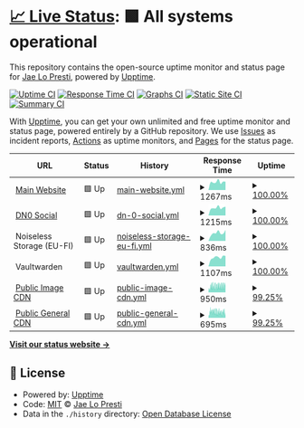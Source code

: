 # [📈 Live Status](https://status.jae.fi): <!--live status--> **🟩 All systems operational**

This repository contains the open-source uptime monitor and status page for [Jae Lo Presti](https://jae.fi), powered by [Upptime](https://github.com/upptime/upptime).

[![Uptime CI](https://github.com/jae1911/status.jae.fi/workflows/Uptime%20CI/badge.svg)](https://github.com/jae1911/status.jae.fi/actions?query=workflow%3A%22Uptime+CI%22)
[![Response Time CI](https://github.com/jae1911/status.jae.fi/workflows/Response%20Time%20CI/badge.svg)](https://github.com/jae1911/status.jae.fi/actions?query=workflow%3A%22Response+Time+CI%22)
[![Graphs CI](https://github.com/jae1911/status.jae.fi/workflows/Graphs%20CI/badge.svg)](https://github.com/jae1911/status.jae.fi/actions?query=workflow%3A%22Graphs+CI%22)
[![Static Site CI](https://github.com/jae1911/status.jae.fi/workflows/Static%20Site%20CI/badge.svg)](https://github.com/jae1911/status.jae.fi/actions?query=workflow%3A%22Static+Site+CI%22)
[![Summary CI](https://github.com/jae1911/status.jae.fi/workflows/Summary%20CI/badge.svg)](https://github.com/jae1911/status.jae.fi/actions?query=workflow%3A%22Summary+CI%22)

With [Upptime](https://upptime.js.org), you can get your own unlimited and free uptime monitor and status page, powered entirely by a GitHub repository. We use [Issues](https://github.com/jae1911/status.jae.fi/issues) as incident reports, [Actions](https://github.com/jae1911/status.jae.fi/actions) as uptime monitors, and [Pages](https://status.jae.fi) for the status page.

<!--start: status pages-->
<!-- This summary is generated by Upptime (https://github.com/upptime/upptime) -->
<!-- Do not edit this manually, your changes will be overwritten -->
<!-- prettier-ignore -->
| URL | Status | History | Response Time | Uptime |
| --- | ------ | ------- | ------------- | ------ |
| <img alt="" src="https://icons.duckduckgo.com/ip3/777.tf.ico" height="13"> [Main Website](https://777.tf) | 🟩 Up | [main-website.yml](https://github.com/jae1911/status.777.tf/commits/HEAD/history/main-website.yml) | <details><summary><img alt="Response time graph" src="./graphs/main-website/response-time-week.png" height="20"> 1267ms</summary><br><a href="https://status.777.tf/history/main-website"><img alt="Response time 1247" src="https://img.shields.io/endpoint?url=https%3A%2F%2Fraw.githubusercontent.com%2Fjae1911%2Fstatus.777.tf%2FHEAD%2Fapi%2Fmain-website%2Fresponse-time.json"></a><br><a href="https://status.777.tf/history/main-website"><img alt="24-hour response time 1309" src="https://img.shields.io/endpoint?url=https%3A%2F%2Fraw.githubusercontent.com%2Fjae1911%2Fstatus.777.tf%2FHEAD%2Fapi%2Fmain-website%2Fresponse-time-day.json"></a><br><a href="https://status.777.tf/history/main-website"><img alt="7-day response time 1267" src="https://img.shields.io/endpoint?url=https%3A%2F%2Fraw.githubusercontent.com%2Fjae1911%2Fstatus.777.tf%2FHEAD%2Fapi%2Fmain-website%2Fresponse-time-week.json"></a><br><a href="https://status.777.tf/history/main-website"><img alt="30-day response time 1335" src="https://img.shields.io/endpoint?url=https%3A%2F%2Fraw.githubusercontent.com%2Fjae1911%2Fstatus.777.tf%2FHEAD%2Fapi%2Fmain-website%2Fresponse-time-month.json"></a><br><a href="https://status.777.tf/history/main-website"><img alt="1-year response time 1342" src="https://img.shields.io/endpoint?url=https%3A%2F%2Fraw.githubusercontent.com%2Fjae1911%2Fstatus.777.tf%2FHEAD%2Fapi%2Fmain-website%2Fresponse-time-year.json"></a></details> | <details><summary><a href="https://status.777.tf/history/main-website">100.00%</a></summary><a href="https://status.777.tf/history/main-website"><img alt="All-time uptime 99.82%" src="https://img.shields.io/endpoint?url=https%3A%2F%2Fraw.githubusercontent.com%2Fjae1911%2Fstatus.777.tf%2FHEAD%2Fapi%2Fmain-website%2Fuptime.json"></a><br><a href="https://status.777.tf/history/main-website"><img alt="24-hour uptime 100.00%" src="https://img.shields.io/endpoint?url=https%3A%2F%2Fraw.githubusercontent.com%2Fjae1911%2Fstatus.777.tf%2FHEAD%2Fapi%2Fmain-website%2Fuptime-day.json"></a><br><a href="https://status.777.tf/history/main-website"><img alt="7-day uptime 100.00%" src="https://img.shields.io/endpoint?url=https%3A%2F%2Fraw.githubusercontent.com%2Fjae1911%2Fstatus.777.tf%2FHEAD%2Fapi%2Fmain-website%2Fuptime-week.json"></a><br><a href="https://status.777.tf/history/main-website"><img alt="30-day uptime 100.00%" src="https://img.shields.io/endpoint?url=https%3A%2F%2Fraw.githubusercontent.com%2Fjae1911%2Fstatus.777.tf%2FHEAD%2Fapi%2Fmain-website%2Fuptime-month.json"></a><br><a href="https://status.777.tf/history/main-website"><img alt="1-year uptime 99.99%" src="https://img.shields.io/endpoint?url=https%3A%2F%2Fraw.githubusercontent.com%2Fjae1911%2Fstatus.777.tf%2FHEAD%2Fapi%2Fmain-website%2Fuptime-year.json"></a></details>
| <img alt="" src="https://icons.duckduckgo.com/ip3/soc.jae.fi.ico" height="13"> [DN0 Social](https://soc.jae.fi) | 🟩 Up | [dn-0-social.yml](https://github.com/jae1911/status.777.tf/commits/HEAD/history/dn-0-social.yml) | <details><summary><img alt="Response time graph" src="./graphs/dn-0-social/response-time-week.png" height="20"> 1215ms</summary><br><a href="https://status.777.tf/history/dn-0-social"><img alt="Response time 1290" src="https://img.shields.io/endpoint?url=https%3A%2F%2Fraw.githubusercontent.com%2Fjae1911%2Fstatus.777.tf%2FHEAD%2Fapi%2Fdn-0-social%2Fresponse-time.json"></a><br><a href="https://status.777.tf/history/dn-0-social"><img alt="24-hour response time 1390" src="https://img.shields.io/endpoint?url=https%3A%2F%2Fraw.githubusercontent.com%2Fjae1911%2Fstatus.777.tf%2FHEAD%2Fapi%2Fdn-0-social%2Fresponse-time-day.json"></a><br><a href="https://status.777.tf/history/dn-0-social"><img alt="7-day response time 1215" src="https://img.shields.io/endpoint?url=https%3A%2F%2Fraw.githubusercontent.com%2Fjae1911%2Fstatus.777.tf%2FHEAD%2Fapi%2Fdn-0-social%2Fresponse-time-week.json"></a><br><a href="https://status.777.tf/history/dn-0-social"><img alt="30-day response time 1339" src="https://img.shields.io/endpoint?url=https%3A%2F%2Fraw.githubusercontent.com%2Fjae1911%2Fstatus.777.tf%2FHEAD%2Fapi%2Fdn-0-social%2Fresponse-time-month.json"></a><br><a href="https://status.777.tf/history/dn-0-social"><img alt="1-year response time 1399" src="https://img.shields.io/endpoint?url=https%3A%2F%2Fraw.githubusercontent.com%2Fjae1911%2Fstatus.777.tf%2FHEAD%2Fapi%2Fdn-0-social%2Fresponse-time-year.json"></a></details> | <details><summary><a href="https://status.777.tf/history/dn-0-social">100.00%</a></summary><a href="https://status.777.tf/history/dn-0-social"><img alt="All-time uptime 99.67%" src="https://img.shields.io/endpoint?url=https%3A%2F%2Fraw.githubusercontent.com%2Fjae1911%2Fstatus.777.tf%2FHEAD%2Fapi%2Fdn-0-social%2Fuptime.json"></a><br><a href="https://status.777.tf/history/dn-0-social"><img alt="24-hour uptime 100.00%" src="https://img.shields.io/endpoint?url=https%3A%2F%2Fraw.githubusercontent.com%2Fjae1911%2Fstatus.777.tf%2FHEAD%2Fapi%2Fdn-0-social%2Fuptime-day.json"></a><br><a href="https://status.777.tf/history/dn-0-social"><img alt="7-day uptime 100.00%" src="https://img.shields.io/endpoint?url=https%3A%2F%2Fraw.githubusercontent.com%2Fjae1911%2Fstatus.777.tf%2FHEAD%2Fapi%2Fdn-0-social%2Fuptime-week.json"></a><br><a href="https://status.777.tf/history/dn-0-social"><img alt="30-day uptime 96.22%" src="https://img.shields.io/endpoint?url=https%3A%2F%2Fraw.githubusercontent.com%2Fjae1911%2Fstatus.777.tf%2FHEAD%2Fapi%2Fdn-0-social%2Fuptime-month.json"></a><br><a href="https://status.777.tf/history/dn-0-social"><img alt="1-year uptime 99.68%" src="https://img.shields.io/endpoint?url=https%3A%2F%2Fraw.githubusercontent.com%2Fjae1911%2Fstatus.777.tf%2FHEAD%2Fapi%2Fdn-0-social%2Fuptime-year.json"></a></details>
| <img alt="" src="https://icons.duckduckgo.com/ip3/null.ico" height="13"> Noiseless Storage (EU-FI) | 🟩 Up | [noiseless-storage-eu-fi.yml](https://github.com/jae1911/status.777.tf/commits/HEAD/history/noiseless-storage-eu-fi.yml) | <details><summary><img alt="Response time graph" src="./graphs/noiseless-storage-eu-fi/response-time-week.png" height="20"> 836ms</summary><br><a href="https://status.777.tf/history/noiseless-storage-eu-fi"><img alt="Response time 894" src="https://img.shields.io/endpoint?url=https%3A%2F%2Fraw.githubusercontent.com%2Fjae1911%2Fstatus.777.tf%2FHEAD%2Fapi%2Fnoiseless-storage-eu-fi%2Fresponse-time.json"></a><br><a href="https://status.777.tf/history/noiseless-storage-eu-fi"><img alt="24-hour response time 1140" src="https://img.shields.io/endpoint?url=https%3A%2F%2Fraw.githubusercontent.com%2Fjae1911%2Fstatus.777.tf%2FHEAD%2Fapi%2Fnoiseless-storage-eu-fi%2Fresponse-time-day.json"></a><br><a href="https://status.777.tf/history/noiseless-storage-eu-fi"><img alt="7-day response time 836" src="https://img.shields.io/endpoint?url=https%3A%2F%2Fraw.githubusercontent.com%2Fjae1911%2Fstatus.777.tf%2FHEAD%2Fapi%2Fnoiseless-storage-eu-fi%2Fresponse-time-week.json"></a><br><a href="https://status.777.tf/history/noiseless-storage-eu-fi"><img alt="30-day response time 850" src="https://img.shields.io/endpoint?url=https%3A%2F%2Fraw.githubusercontent.com%2Fjae1911%2Fstatus.777.tf%2FHEAD%2Fapi%2Fnoiseless-storage-eu-fi%2Fresponse-time-month.json"></a><br><a href="https://status.777.tf/history/noiseless-storage-eu-fi"><img alt="1-year response time 950" src="https://img.shields.io/endpoint?url=https%3A%2F%2Fraw.githubusercontent.com%2Fjae1911%2Fstatus.777.tf%2FHEAD%2Fapi%2Fnoiseless-storage-eu-fi%2Fresponse-time-year.json"></a></details> | <details><summary><a href="https://status.777.tf/history/noiseless-storage-eu-fi">100.00%</a></summary><a href="https://status.777.tf/history/noiseless-storage-eu-fi"><img alt="All-time uptime 99.95%" src="https://img.shields.io/endpoint?url=https%3A%2F%2Fraw.githubusercontent.com%2Fjae1911%2Fstatus.777.tf%2FHEAD%2Fapi%2Fnoiseless-storage-eu-fi%2Fuptime.json"></a><br><a href="https://status.777.tf/history/noiseless-storage-eu-fi"><img alt="24-hour uptime 100.00%" src="https://img.shields.io/endpoint?url=https%3A%2F%2Fraw.githubusercontent.com%2Fjae1911%2Fstatus.777.tf%2FHEAD%2Fapi%2Fnoiseless-storage-eu-fi%2Fuptime-day.json"></a><br><a href="https://status.777.tf/history/noiseless-storage-eu-fi"><img alt="7-day uptime 100.00%" src="https://img.shields.io/endpoint?url=https%3A%2F%2Fraw.githubusercontent.com%2Fjae1911%2Fstatus.777.tf%2FHEAD%2Fapi%2Fnoiseless-storage-eu-fi%2Fuptime-week.json"></a><br><a href="https://status.777.tf/history/noiseless-storage-eu-fi"><img alt="30-day uptime 100.00%" src="https://img.shields.io/endpoint?url=https%3A%2F%2Fraw.githubusercontent.com%2Fjae1911%2Fstatus.777.tf%2FHEAD%2Fapi%2Fnoiseless-storage-eu-fi%2Fuptime-month.json"></a><br><a href="https://status.777.tf/history/noiseless-storage-eu-fi"><img alt="1-year uptime 99.92%" src="https://img.shields.io/endpoint?url=https%3A%2F%2Fraw.githubusercontent.com%2Fjae1911%2Fstatus.777.tf%2FHEAD%2Fapi%2Fnoiseless-storage-eu-fi%2Fuptime-year.json"></a></details>
| <img alt="" src="https://icons.duckduckgo.com/ip3/null.ico" height="13"> Vaultwarden | 🟩 Up | [vaultwarden.yml](https://github.com/jae1911/status.777.tf/commits/HEAD/history/vaultwarden.yml) | <details><summary><img alt="Response time graph" src="./graphs/vaultwarden/response-time-week.png" height="20"> 1107ms</summary><br><a href="https://status.777.tf/history/vaultwarden"><img alt="Response time 1103" src="https://img.shields.io/endpoint?url=https%3A%2F%2Fraw.githubusercontent.com%2Fjae1911%2Fstatus.777.tf%2FHEAD%2Fapi%2Fvaultwarden%2Fresponse-time.json"></a><br><a href="https://status.777.tf/history/vaultwarden"><img alt="24-hour response time 1275" src="https://img.shields.io/endpoint?url=https%3A%2F%2Fraw.githubusercontent.com%2Fjae1911%2Fstatus.777.tf%2FHEAD%2Fapi%2Fvaultwarden%2Fresponse-time-day.json"></a><br><a href="https://status.777.tf/history/vaultwarden"><img alt="7-day response time 1107" src="https://img.shields.io/endpoint?url=https%3A%2F%2Fraw.githubusercontent.com%2Fjae1911%2Fstatus.777.tf%2FHEAD%2Fapi%2Fvaultwarden%2Fresponse-time-week.json"></a><br><a href="https://status.777.tf/history/vaultwarden"><img alt="30-day response time 1127" src="https://img.shields.io/endpoint?url=https%3A%2F%2Fraw.githubusercontent.com%2Fjae1911%2Fstatus.777.tf%2FHEAD%2Fapi%2Fvaultwarden%2Fresponse-time-month.json"></a><br><a href="https://status.777.tf/history/vaultwarden"><img alt="1-year response time 1197" src="https://img.shields.io/endpoint?url=https%3A%2F%2Fraw.githubusercontent.com%2Fjae1911%2Fstatus.777.tf%2FHEAD%2Fapi%2Fvaultwarden%2Fresponse-time-year.json"></a></details> | <details><summary><a href="https://status.777.tf/history/vaultwarden">100.00%</a></summary><a href="https://status.777.tf/history/vaultwarden"><img alt="All-time uptime 100.00%" src="https://img.shields.io/endpoint?url=https%3A%2F%2Fraw.githubusercontent.com%2Fjae1911%2Fstatus.777.tf%2FHEAD%2Fapi%2Fvaultwarden%2Fuptime.json"></a><br><a href="https://status.777.tf/history/vaultwarden"><img alt="24-hour uptime 100.00%" src="https://img.shields.io/endpoint?url=https%3A%2F%2Fraw.githubusercontent.com%2Fjae1911%2Fstatus.777.tf%2FHEAD%2Fapi%2Fvaultwarden%2Fuptime-day.json"></a><br><a href="https://status.777.tf/history/vaultwarden"><img alt="7-day uptime 100.00%" src="https://img.shields.io/endpoint?url=https%3A%2F%2Fraw.githubusercontent.com%2Fjae1911%2Fstatus.777.tf%2FHEAD%2Fapi%2Fvaultwarden%2Fuptime-week.json"></a><br><a href="https://status.777.tf/history/vaultwarden"><img alt="30-day uptime 100.00%" src="https://img.shields.io/endpoint?url=https%3A%2F%2Fraw.githubusercontent.com%2Fjae1911%2Fstatus.777.tf%2FHEAD%2Fapi%2Fvaultwarden%2Fuptime-month.json"></a><br><a href="https://status.777.tf/history/vaultwarden"><img alt="1-year uptime 99.99%" src="https://img.shields.io/endpoint?url=https%3A%2F%2Fraw.githubusercontent.com%2Fjae1911%2Fstatus.777.tf%2FHEAD%2Fapi%2Fvaultwarden%2Fuptime-year.json"></a></details>
| <img alt="" src="https://icons.duckduckgo.com/ip3/i.j4.lc.ico" height="13"> [Public Image CDN](https://i.j4.lc) | 🟩 Up | [public-image-cdn.yml](https://github.com/jae1911/status.777.tf/commits/HEAD/history/public-image-cdn.yml) | <details><summary><img alt="Response time graph" src="./graphs/public-image-cdn/response-time-week.png" height="20"> 950ms</summary><br><a href="https://status.777.tf/history/public-image-cdn"><img alt="Response time 519" src="https://img.shields.io/endpoint?url=https%3A%2F%2Fraw.githubusercontent.com%2Fjae1911%2Fstatus.777.tf%2FHEAD%2Fapi%2Fpublic-image-cdn%2Fresponse-time.json"></a><br><a href="https://status.777.tf/history/public-image-cdn"><img alt="24-hour response time 1559" src="https://img.shields.io/endpoint?url=https%3A%2F%2Fraw.githubusercontent.com%2Fjae1911%2Fstatus.777.tf%2FHEAD%2Fapi%2Fpublic-image-cdn%2Fresponse-time-day.json"></a><br><a href="https://status.777.tf/history/public-image-cdn"><img alt="7-day response time 950" src="https://img.shields.io/endpoint?url=https%3A%2F%2Fraw.githubusercontent.com%2Fjae1911%2Fstatus.777.tf%2FHEAD%2Fapi%2Fpublic-image-cdn%2Fresponse-time-week.json"></a><br><a href="https://status.777.tf/history/public-image-cdn"><img alt="30-day response time 796" src="https://img.shields.io/endpoint?url=https%3A%2F%2Fraw.githubusercontent.com%2Fjae1911%2Fstatus.777.tf%2FHEAD%2Fapi%2Fpublic-image-cdn%2Fresponse-time-month.json"></a><br><a href="https://status.777.tf/history/public-image-cdn"><img alt="1-year response time 580" src="https://img.shields.io/endpoint?url=https%3A%2F%2Fraw.githubusercontent.com%2Fjae1911%2Fstatus.777.tf%2FHEAD%2Fapi%2Fpublic-image-cdn%2Fresponse-time-year.json"></a></details> | <details><summary><a href="https://status.777.tf/history/public-image-cdn">99.25%</a></summary><a href="https://status.777.tf/history/public-image-cdn"><img alt="All-time uptime 99.98%" src="https://img.shields.io/endpoint?url=https%3A%2F%2Fraw.githubusercontent.com%2Fjae1911%2Fstatus.777.tf%2FHEAD%2Fapi%2Fpublic-image-cdn%2Fuptime.json"></a><br><a href="https://status.777.tf/history/public-image-cdn"><img alt="24-hour uptime 100.00%" src="https://img.shields.io/endpoint?url=https%3A%2F%2Fraw.githubusercontent.com%2Fjae1911%2Fstatus.777.tf%2FHEAD%2Fapi%2Fpublic-image-cdn%2Fuptime-day.json"></a><br><a href="https://status.777.tf/history/public-image-cdn"><img alt="7-day uptime 99.25%" src="https://img.shields.io/endpoint?url=https%3A%2F%2Fraw.githubusercontent.com%2Fjae1911%2Fstatus.777.tf%2FHEAD%2Fapi%2Fpublic-image-cdn%2Fuptime-week.json"></a><br><a href="https://status.777.tf/history/public-image-cdn"><img alt="30-day uptime 99.83%" src="https://img.shields.io/endpoint?url=https%3A%2F%2Fraw.githubusercontent.com%2Fjae1911%2Fstatus.777.tf%2FHEAD%2Fapi%2Fpublic-image-cdn%2Fuptime-month.json"></a><br><a href="https://status.777.tf/history/public-image-cdn"><img alt="1-year uptime 99.98%" src="https://img.shields.io/endpoint?url=https%3A%2F%2Fraw.githubusercontent.com%2Fjae1911%2Fstatus.777.tf%2FHEAD%2Fapi%2Fpublic-image-cdn%2Fuptime-year.json"></a></details>
| <img alt="" src="https://icons.duckduckgo.com/ip3/bm.777.tf.ico" height="13"> [Public General CDN](https://bm.777.tf) | 🟩 Up | [public-general-cdn.yml](https://github.com/jae1911/status.777.tf/commits/HEAD/history/public-general-cdn.yml) | <details><summary><img alt="Response time graph" src="./graphs/public-general-cdn/response-time-week.png" height="20"> 695ms</summary><br><a href="https://status.777.tf/history/public-general-cdn"><img alt="Response time 460" src="https://img.shields.io/endpoint?url=https%3A%2F%2Fraw.githubusercontent.com%2Fjae1911%2Fstatus.777.tf%2FHEAD%2Fapi%2Fpublic-general-cdn%2Fresponse-time.json"></a><br><a href="https://status.777.tf/history/public-general-cdn"><img alt="24-hour response time 619" src="https://img.shields.io/endpoint?url=https%3A%2F%2Fraw.githubusercontent.com%2Fjae1911%2Fstatus.777.tf%2FHEAD%2Fapi%2Fpublic-general-cdn%2Fresponse-time-day.json"></a><br><a href="https://status.777.tf/history/public-general-cdn"><img alt="7-day response time 695" src="https://img.shields.io/endpoint?url=https%3A%2F%2Fraw.githubusercontent.com%2Fjae1911%2Fstatus.777.tf%2FHEAD%2Fapi%2Fpublic-general-cdn%2Fresponse-time-week.json"></a><br><a href="https://status.777.tf/history/public-general-cdn"><img alt="30-day response time 619" src="https://img.shields.io/endpoint?url=https%3A%2F%2Fraw.githubusercontent.com%2Fjae1911%2Fstatus.777.tf%2FHEAD%2Fapi%2Fpublic-general-cdn%2Fresponse-time-month.json"></a><br><a href="https://status.777.tf/history/public-general-cdn"><img alt="1-year response time 506" src="https://img.shields.io/endpoint?url=https%3A%2F%2Fraw.githubusercontent.com%2Fjae1911%2Fstatus.777.tf%2FHEAD%2Fapi%2Fpublic-general-cdn%2Fresponse-time-year.json"></a></details> | <details><summary><a href="https://status.777.tf/history/public-general-cdn">99.25%</a></summary><a href="https://status.777.tf/history/public-general-cdn"><img alt="All-time uptime 99.99%" src="https://img.shields.io/endpoint?url=https%3A%2F%2Fraw.githubusercontent.com%2Fjae1911%2Fstatus.777.tf%2FHEAD%2Fapi%2Fpublic-general-cdn%2Fuptime.json"></a><br><a href="https://status.777.tf/history/public-general-cdn"><img alt="24-hour uptime 100.00%" src="https://img.shields.io/endpoint?url=https%3A%2F%2Fraw.githubusercontent.com%2Fjae1911%2Fstatus.777.tf%2FHEAD%2Fapi%2Fpublic-general-cdn%2Fuptime-day.json"></a><br><a href="https://status.777.tf/history/public-general-cdn"><img alt="7-day uptime 99.25%" src="https://img.shields.io/endpoint?url=https%3A%2F%2Fraw.githubusercontent.com%2Fjae1911%2Fstatus.777.tf%2FHEAD%2Fapi%2Fpublic-general-cdn%2Fuptime-week.json"></a><br><a href="https://status.777.tf/history/public-general-cdn"><img alt="30-day uptime 99.83%" src="https://img.shields.io/endpoint?url=https%3A%2F%2Fraw.githubusercontent.com%2Fjae1911%2Fstatus.777.tf%2FHEAD%2Fapi%2Fpublic-general-cdn%2Fuptime-month.json"></a><br><a href="https://status.777.tf/history/public-general-cdn"><img alt="1-year uptime 99.98%" src="https://img.shields.io/endpoint?url=https%3A%2F%2Fraw.githubusercontent.com%2Fjae1911%2Fstatus.777.tf%2FHEAD%2Fapi%2Fpublic-general-cdn%2Fuptime-year.json"></a></details>

<!--end: status pages-->

[**Visit our status website →**](https://status.jae.fi)

## 📄 License

- Powered by: [Upptime](https://github.com/upptime/upptime)
- Code: [MIT](./LICENSE) © [Jae Lo Presti](https://jae.fi)
- Data in the `./history` directory: [Open Database License](https://opendatacommons.org/licenses/odbl/1-0/)
